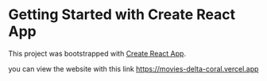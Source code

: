 # Getting Started with Create React App

This project was bootstrapped with [Create React App](https://github.com/facebook/create-react-app).

you can view the website with this link https://movies-delta-coral.vercel.app

